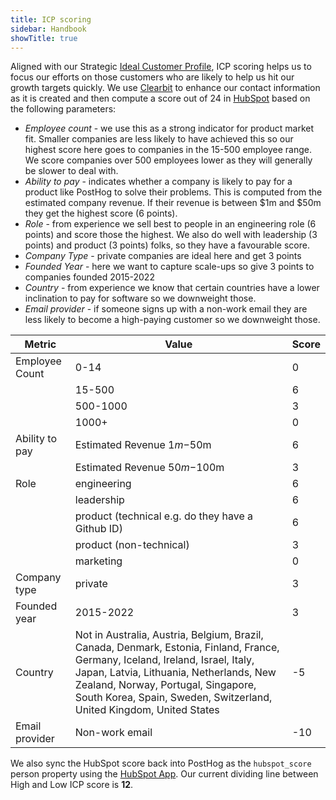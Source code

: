 ```yaml
---
title: ICP scoring
sidebar: Handbook
showTitle: true
---
```


Aligned with our Strategic [Ideal Customer Profile](/newsletter/ideal-customer-profile-framework), ICP scoring helps us to focus our efforts on those customers who are likely to help us hit our growth targets quickly.
We use [Clearbit](https://clearbit.com/) to enhance our contact information as it is created and then compute a score out of 24 in [HubSpot](https://app.hubspot.com/property-settings/6958578/properties?action=edit&property=hubspotscore&search=hubspot&type=0-1) based on the following parameters:

- *Employee count* - we use this as a strong indicator for product market fit.  Smaller companies are less likely to have achieved this so our highest score here goes to companies in the 15-500 employee range.  We score companies over 500 employees lower as they will generally be slower to deal with.
- *Ability to pay* - indicates whether a company is likely to pay for a product like PostHog to solve their problems.  This is computed from the estimated company revenue. If their revenue is between $1m and $50m they get the highest score (6 points).
- *Role* - from experience we sell best to people in an engineering role (6 points) and score those the highest.  We also do well with leadership (3 points) and product (3 points) folks, so they have a favourable score.
- *Company Type* - private companies are ideal here and get 3 points
- *Founded Year* - here we want to capture scale-ups so give 3 points to companies founded 2015-2022
- *Country* - from experience we know that certain countries have a lower inclination to pay for software so we downweight those.
- *Email provider* - if someone signs up with a non-work email they are less likely to become a high-paying customer so we downweight those.

| Metric         | Value                                                                                                                                                                                                                                                                                    | Score |
|----------------|------------------------------------------------------------------------------------------------------------------------------------------------------------------------------------------------------------------------------------------------------------------------------------------|-------|
| Employee Count | 0-14                                                                                                                                                                                                                                                                                     | 0     |
|                | 15-500                                                                                                                                                                                                                                                                                   | 6     |
|                | 500-1000                                                                                                                                                                                                                                                                                 | 3     |
|                | 1000+                                                                                                                                                                                                                                                                                    | 0     |
| Ability to pay | Estimated Revenue $1m-$50m                                                                                                                                                                                                                                                               | 6     |
|                | Estimated Revenue $50m-$100m                                                                                                                                                                                                                                                             | 3     |
| Role           | engineering                                                                                                                                                                                                                                                                              | 6     |
|                | leadership                                                                                                                                                                                                                                                                               | 6     |
|                | product (technical e.g. do they have a Github ID)                                                                                                                                                                                                                                        | 6     |
|                | product (non-technical)                                                                                                                                                                                                                                                                  | 3     |
|                | marketing                                                                                                                                                                                                                                                                                | 0     |
| Company type   | private                                                                                                                                                                                                                                                                                  | 3     |
| Founded year   | 2015-2022                                                                                                                                                                                                                                                                                | 3     |
| Country        | Not in Australia, Austria, Belgium, Brazil, Canada, Denmark, Estonia, Finland, France, Germany, Iceland, Ireland, Israel, Italy, Japan, Latvia, Lithuania, Netherlands, New Zealand, Norway, Portugal, Singapore, South Korea, Spain, Sweden, Switzerland, United Kingdom, United States | -5    |
| Email provider | Non-work email                                                                                                                                                                                                                                                                           | -10   |


We also sync the HubSpot score back into PostHog as the `hubspot_score` person property using the [HubSpot App](/apps/hubspot-connector).  Our current dividing line between High and Low ICP score is **12**.
